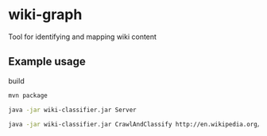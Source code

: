 wiki-graph
==========

Tool for identifying and mapping wiki content

Example usage
---
build
```bash
mvn package
```

```bash
java -jar wiki-classifier.jar Server
```

```bash
java -jar wiki-classifier.jar CrawlAndClassify http://en.wikipedia.org/w/api.php
```
